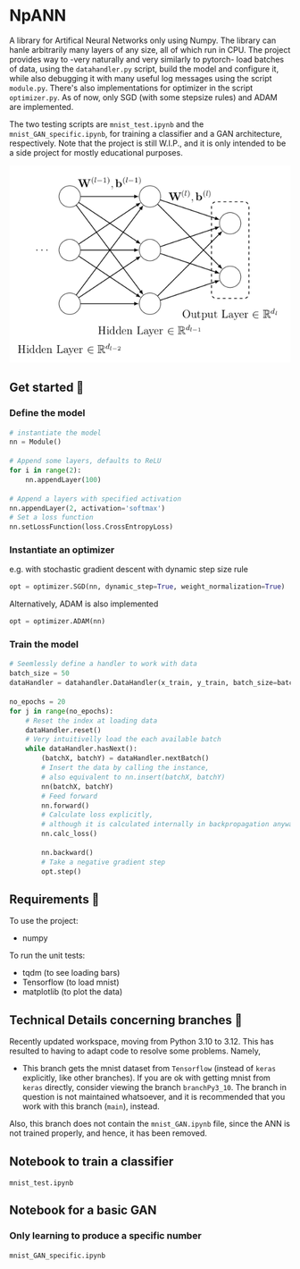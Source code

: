 # NpANN
A library for Artifical Neural Networks only using Numpy. The library can hanle arbitrarily many layers of any size, all of which run in CPU. The project provides way to -very naturally and very similarly to pytorch- load batches of data, using the `datahandler.py` script, build the model and configure it, while also debugging it with many useful log messages using the script `module.py`. There's also implementations for optimizer in the script `optimizer.py`. As of now, only SGD (with some stepsize rules) and ADAM are implemented.

The two testing scripts are `mnist_test.ipynb` and the `mnist_GAN_specific.ipynb`, for training a classifier and a GAN architecture, respectively. Note that the project is still W.I.P., and it is only intended to be a side project for mostly educational purposes.

![NN diagram](/images%20README/nn_diagram.png)

## Get started 🏁
### Define the model
```python
# instantiate the model
nn = Module()

# Append some layers, defaults to ReLU
for i in range(2):
    nn.appendLayer(100)

# Append a layers with specified activation
nn.appendLayer(2, activation='softmax')
# Set a loss function
nn.setLossFunction(loss.CrossEntropyLoss)
```
### Instantiate an optimizer
e.g. with stochastic gradient descent with dynamic step size rule
```python
opt = optimizer.SGD(nn, dynamic_step=True, weight_normalization=True)
```
Alternatively, ADAM is also implemented
```python
opt = optimizer.ADAM(nn)
```

### Train the model
```python
# Seemlessly define a handler to work with data
batch_size = 50
dataHandler = datahandler.DataHandler(x_train, y_train, batch_size=batch_size)

no_epochs = 20
for j in range(no_epochs):
    # Reset the index at loading data
    dataHandler.reset()
    # Very intuitivelly load the each available batch
    while dataHandler.hasNext():
        (batchX, batchY) = dataHandler.nextBatch()
        # Insert the data by calling the instance, 
        # also equivalent to nn.insert(batchX, batchY)
        nn(batchX, batchY)
        # Feed forward
        nn.forward()
        # Calculate loss explicitly, 
        # although it is calculated internally in backpropagation anyway
        nn.calc_loss()
        
        nn.backward()
        # Take a negative gradient step
        opt.step()
```

## Requirements 📜 
To use the project:
- numpy

To run the unit tests:
- tqdm (to see loading bars)
- Tensorflow (to load mnist)
- matplotlib (to plot the data)

## Technical Details concerning branches  📐 
Recently updated workspace, moving from Python 3.10 to 3.12. This has resulted to having to adapt code to resolve some problems. Namely,
- This branch gets the mnist dataset from `Tensorflow` (instead of `keras` explicitly, like other branches). If you are ok with getting mnist from `keras` directly, consider viewing the branch `branchPy3_10`. The branch in question is not maintained whatsoever, and it is recommended that you work with this branch (`main`), instead.

Also, this branch does not contain the `mnist_GAN.ipynb` file, since the ANN is not trained properly, and hence, it has been removed.

## Notebook to train a classifier 
```
mnist_test.ipynb
```

## Notebook for a basic GAN
### Only learning to produce a specific number
```
mnist_GAN_specific.ipynb
```